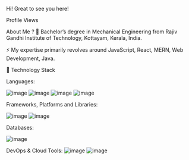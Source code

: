 Hi! Great to see you here! 
 

Profile Views

About Me ?
🏫 Bachelor’s degree in Mechanical Engineering from Rajiv Gandhi Institute of Technology, Kottayam, Kerala, India.

⚡️ My expertise primarily revolves around JavaScript, React, MERN, Web Development, Java.

🔭 Technology Stack

Languages:

![image](https://user-images.githubusercontent.com/106919722/194927808-904e65ee-c425-412a-b505-216ef1a1a8a7.png)
![image](https://user-images.githubusercontent.com/106919722/194927842-c2679e83-6812-47ad-b86c-4ac6da8c239d.png)
![image](https://user-images.githubusercontent.com/106919722/194927855-8de17ec2-c75e-4b2c-9f22-ed1ace96873f.png)
![image](https://user-images.githubusercontent.com/106919722/194927880-8eed715c-4ffb-4fe0-bcc1-905ec5d79538.png)
           

Frameworks, Platforms and Libraries:

 ![image](https://user-images.githubusercontent.com/106919722/194927932-e04cf6d4-2399-47d9-81fb-039f909aedd6.png)
![image](https://user-images.githubusercontent.com/106919722/194927950-9bbf568c-31df-41ed-a70c-54b58dfd4ce7.png)

      

Databases:
  
![image](https://user-images.githubusercontent.com/106919722/194927973-ca2fb1cc-5385-448b-8582-b6a96440f16e.png)

DevOps & Cloud Tools:
   ![image](https://user-images.githubusercontent.com/106919722/194927989-0ec98c2f-c195-4f52-a8db-10b773493c82.png)
  ![image](https://user-images.githubusercontent.com/106919722/194928007-11fddefc-eb41-4ca9-9d91-878f2d3e3062.png)


